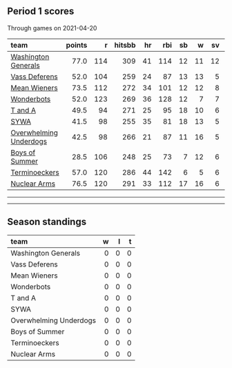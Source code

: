 

## Period 1 scores

Through games on 2021-04-20


|team                                              | points|   r| hitsbb| hr| rbi| sb|  w| sv|  so|      era|     whip|
|:-------------------------------------------------|------:|---:|------:|--:|---:|--:|--:|--:|---:|--------:|--------:|
|[Washington Generals](./washingtongenerals)       |   77.0| 114|    309| 41| 114| 12| 11| 12| 203| 2.898032| 1.057245|
|[Vass Deferens](./vassdeferens)                   |   52.0| 104|    259| 24|  87| 13| 13|  5| 207| 3.227787| 1.075929|
|[Mean Wieners](./meanwieners)                     |   73.5| 112|    272| 34| 101| 12| 12|  8| 223| 2.719780| 0.978022|
|[Wonderbots](./wonderbots)                        |   52.0| 123|    269| 36| 128| 12|  7|  7| 177| 4.158111| 1.318275|
|[T and A](./tanda)                                |   49.5|  94|    271| 25|  95| 18| 10|  6| 197| 3.652941| 1.170588|
|[SYWA](./sywa)                                    |   41.5|  98|    255| 35|  81| 18| 13|  5| 185| 4.552941| 1.264706|
|[Overwhelming Underdogs](./overwhelmingunderdogs) |   42.5|  98|    266| 21|  87| 11| 16|  5| 221| 4.129934| 1.189145|
|[Boys of Summer](./boysofsummer)                  |   28.5| 106|    248| 25|  73|  7| 12|  6| 183| 4.562624| 1.300199|
|[Terminoeckers](./terminoeckers)                  |   57.0| 120|    286| 44| 142|  6|  5|  6| 199| 3.748491| 1.279678|
|[Nuclear Arms](./nucleararms)                     |   76.5| 120|    291| 33| 112| 17| 16|  6| 226| 3.409556| 1.146758|

* * *
* * *

## Season standings


|team                   |  w|  l|  t|
|:----------------------|--:|--:|--:|
|Washington Generals    |  0|  0|  0|
|Vass Deferens          |  0|  0|  0|
|Mean Wieners           |  0|  0|  0|
|Wonderbots             |  0|  0|  0|
|T and A                |  0|  0|  0|
|SYWA                   |  0|  0|  0|
|Overwhelming Underdogs |  0|  0|  0|
|Boys of Summer         |  0|  0|  0|
|Terminoeckers          |  0|  0|  0|
|Nuclear Arms           |  0|  0|  0|


